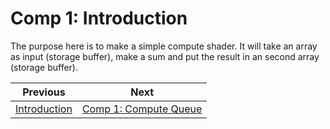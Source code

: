 # **Comp 1: Introduction**

The purpose here is to make a simple compute shader. It will take an array as input (storage buffer), make a sum and put the result in an second array (storage buffer).

| Previous | Next |
|---|---|
| [Introduction](../README.md) | [Comp 1: Compute Queue](compute/comp1_compute_queue) |
